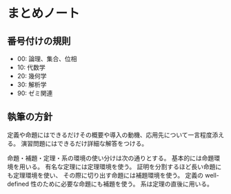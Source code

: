 # まとめノート

## 番号付けの規則

- 00: 論理、集合、位相
- 10: 代数学
- 20: 幾何学
- 30: 解析学
- 90: ゼミ関連

## 執筆の方針

定義や命題にはできるだけその概要や導入の動機、応用先について一言程度添える。
演習問題にはできるだけ詳細な解答をつける。

命題・補題・定理・系の環境の使い分けは次の通りとする。
基本的には命題環境を用いる。
有名な定理には定理環境を使う。
証明を分割するほど長い命題にも定理環境を使い、
その際に切り出す命題には補題環境を使う。
定義の well-defined 性のために必要な命題にも補題を使う。
系は定理の直後に用いる。